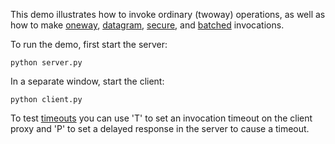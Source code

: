 This demo illustrates how to invoke ordinary (twoway) operations, as
well as how to make [oneway][1], [datagram][2], [secure][3], and
[batched][4] invocations.

To run the demo, first start the server:

```
python server.py
```

In a separate window, start the client:

```
python client.py
```

To test [timeouts][5] you can use 'T' to set an invocation timeout on the
client proxy and 'P' to set a delayed response in the server to cause a
timeout.

[1]: https://doc.zeroc.com/ice/3.7/client-side-features/oneway-invocations
[2]: https://doc.zeroc.com/ice/3.7/client-side-features/datagram-invocations
[3]: https://doc.zeroc.com/ice/3.7/ice-plugins/icessl
[4]: https://doc.zeroc.com/ice/3.7/client-side-features/batched-invocations
[5]: https://doc.zeroc.com/ice/3.7/client-side-features/invocation-timeouts

